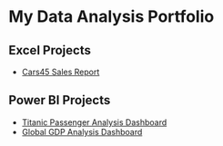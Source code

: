 
# My Data Analysis Portfolio

## Excel Projects
- [Cars45 Sales Report](/Excel/Cars45-Sales-Report/README.md)

## Power BI Projects
- [Titanic Passenger Analysis Dashboard](PowerBI/Titanic-Dashboard/README.md)
- [Global GDP Analysis Dashboard](PowerBI/GDP-Dashboard/README.md)
